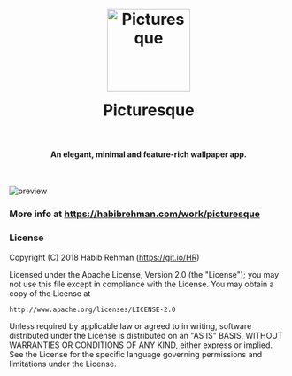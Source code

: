 <h1 align="center">
  <br>
  <a href="https://habibrehman.com/work/picturesque"><img src="https://user-images.githubusercontent.com/4217124/110836994-a46a4580-8298-11eb-8d28-c8cc30a82e8d.png" alt="Picturesque" width="150" style= "margin-bottom: 1rem"></a>
  <br>
  Picturesque
  <br>
  <br>
</h1>


<h4 align="center">An elegant, minimal and feature-rich wallpaper app.</h4>
<br>

![preview](https://user-images.githubusercontent.com/4217124/110837118-c237aa80-8298-11eb-9b16-4d865f06b1be.png)

### More info at https://habibrehman.com/work/picturesque


### License

Copyright (C) 2018 Habib Rehman (https://git.io/HR)

Licensed under the Apache License, Version 2.0 (the "License");
you may not use this file except in compliance with the License.
You may obtain a copy of the License at

    http://www.apache.org/licenses/LICENSE-2.0

Unless required by applicable law or agreed to in writing, software
distributed under the License is distributed on an "AS IS" BASIS,
WITHOUT WARRANTIES OR CONDITIONS OF ANY KIND, either express or implied.
See the License for the specific language governing permissions and
limitations under the License.
